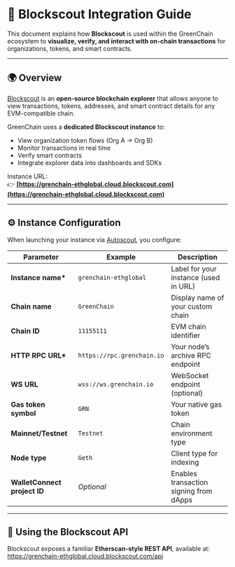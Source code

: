 # 🧭 Blockscout Integration Guide

This document explains how **Blockscout** is used within the GreenChain ecosystem to **visualize, verify, and interact with on-chain transactions** for organizations, tokens, and smart contracts.

---

## 🌍 Overview

[Blockscout](https://www.blockscout.com/) is an **open-source blockchain explorer** that allows anyone to view transactions, tokens, addresses, and smart contract details for any EVM-compatible chain.

GreenChain uses a **dedicated Blockscout instance** to:

- View organization token flows (Org A → Org B)
- Monitor transactions in real time
- Verify smart contracts
- Integrate explorer data into dashboards and SDKs

Instance URL:  
👉 **[https://grenchain-ethglobal.cloud.blockscout.com](https://grenchain-ethglobal.cloud.blockscout.com)**

---

## ⚙️ Instance Configuration

When launching your instance via [Autoscout](https://autoscout.blockscout.com/), you configure:

| Parameter                    | Example                    | Description                            |
| ---------------------------- | -------------------------- | -------------------------------------- |
| **Instance name\***          | `grenchain-ethglobal`      | Label for your instance (used in URL)  |
| **Chain name**               | `GreenChain`               | Display name of your custom chain      |
| **Chain ID**                 | `11155111`                 | EVM chain identifier                   |
| **HTTP RPC URL\***           | `https://rpc.grenchain.io` | Your node’s archive RPC endpoint       |
| **WS URL**                   | `wss://ws.grenchain.io`    | WebSocket endpoint (optional)          |
| **Gas token symbol**         | `GRN`                      | Your native gas token                  |
| **Mainnet/Testnet**          | `Testnet`                  | Chain environment type                 |
| **Node type**                | `Geth`                     | Client type for indexing               |
| **WalletConnect project ID** | _Optional_                 | Enables transaction signing from dApps |

---

## 🧱 Using the Blockscout API

Blockscout exposes a familiar **Etherscan-style REST API**, available at:
https://grenchain-ethglobal.cloud.blockscout.com/api
